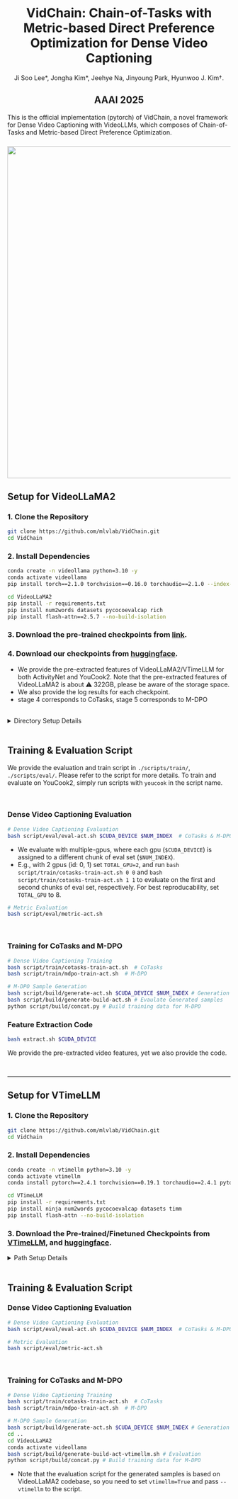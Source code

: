 

<p align="center">
  <h1 align="center">VidChain: Chain-of-Tasks with Metric-based Direct Preference Optimization for Dense Video Captioning</h1>
  
  <p align="center">Ji Soo Lee*, Jongha Kim*, Jeehye Na, Jinyoung Park, Hyunwoo J. Kim†.
  </p>
  <h2 align="center">AAAI 2025</h2>

This is the official implementation (pytorch) of VidChain, a novel framework for Dense Video Captioning with VideoLLMs, which composes of Chain-of-Tasks and Metric-based Direct Preference Optimization.

  <h3 align="center">
  </h3>

</p>

<div align="center">
  <img src="asset/main.png" width="750px" />
</div>

## Setup for VideoLLaMA2
### 1. Clone the Repository

```bash
git clone https://github.com/mlvlab/VidChain.git
cd VidChain
```

### 2. Install Dependencies
```bash
conda create -n videollama python=3.10 -y
conda activate videollama
pip install torch==2.1.0 torchvision==0.16.0 torchaudio==2.1.0 --index-url https://download.pytorch.org/whl/cu121

cd VideoLLaMA2
pip install -r requirements.txt
pip install num2words datasets pycocoevalcap rich
pip install flash-attn==2.5.7 --no-build-isolation

```

### 3. Download the pre-trained checkpoints from [link](https://github.com/DAMO-NLP-SG/VideoLLaMA2?tab=readme-ov-file#earth_americas-model-zoo).

### 4. Download our checkpoints from [huggingface](https://huggingface.co/datasets/simplecloud/VidChain-Data).
- We provide the pre-extracted features of VideoLLaMA2/VTimeLLM for both ActivityNet and YouCook2. Note that the pre-extracted features of VideoLLaMA2 is about ⚠️ 322GB, please be aware of the storage space.
- We also provide the log results for each checkpoint.
- stage 4 corresponds to CoTasks, stage 5 corresponds to M-DPO

<br>
<details>
<summary> Directory Setup Details</summary>

```bash
#====== VidChain Checkpoints ======#
./outputs # Put our VidChain checkpoints here (CoTasks and MDPO)
   └─ finetune_videollama2_activitynet-lora-stage4
       └─ ...
   └─ finetune_videollama2_activitynet-lora-stage5
       └─ ...
   └─ finetune_videollama2_youcook2-lora-stage4
       └─ ...
   └─ finetune_videollama2_youcook2-lora-stage5
       └─ ...


#====== Pretrained Checkpoints ======#
./checkpoints # Put your pretrained checkpoint here
   └─ clip-vit-large-patch14-336
       └─ ...
   └─ Mistral-7B-Instruct-v0.2
       └─ ...
   └─ VideoLLaMA2-7B-16F   
       └─ ...
   └─ VideoLLaMA2-7B-16F-Base   
       └─ ...


#======= Data =======#
./data # Put your data here
   └─ activitynet
       |─ videos # Original videos (option 1)
       |   └─ ...
       |─ videollama2_features # for pre-extracted features (option 2)
       |   └─ ...
       |─ train.json
       |─ val_2.json
       |─ cotasks-train.json # for CoTasks training
       |─ dpo-videollama2    # for M-DPO training
       |   └─ mdpo-train.json

   └─ YouCook2
       |─ videos # Original videos (option 1)
       |   └─ ...
       |─ videollama2_features # for pre-extracted features (option 2)
       |   └─ ...
       |─ train.json
       |─ val.json 
       |─ cotasks-train.json # for CoTasks training
       |─ dpo-videollama2    # for M-DPO training
       |   └─ mdpo-train.json
```
</details>

<br>

## Training & Evaluation Script
We provide the evaluation and train script in `./scripts/train/`, `./scripts/eval/`. Please refer to the script for more details. To train and evaluate on YouCook2, simply run scripts with ``youcook`` in the script name.

<br>

### Dense Video Captioning Evaluation
```bash
# Dense Video Captioning Evaluation
bash script/eval/eval-act.sh $CUDA_DEVICE $NUM_INDEX  # CoTasks & M-DPO
```
- We evaluate with multiple-gpus, where each gpu (`$CUDA_DEVICE`) is assigned to a different chunk of eval set (`$NUM_INDEX`).
- E.g., with 2 gpus (id: 0, 1) set `TOTAL_GPU=2`, and run `bash script/train/cotasks-train-act.sh 0 0` and `bash script/train/cotasks-train-act.sh 1 1` to evaluate on the first and second chunks of eval set, respectively. For best reproducability, set `TOTAL_GPU` to 8.


```bash
# Metric Evaluation
bash script/eval/metric-act.sh
```

<br>

### Training for CoTasks and M-DPO
```bash
# Dense Video Captioning Training
bash script/train/cotasks-train-act.sh  # CoTasks 
bash script/train/mdpo-train-act.sh  # M-DPO
```

```bash
# M-DPO Sample Generation
bash script/build/generate-act.sh $CUDA_DEVICE $NUM_INDEX # Generation
bash script/build/generate-build-act.sh # Evaulate Generated samples
python script/build/concat.py # Build training data for M-DPO
```


### Feature Extraction Code
``` bash
bash extract.sh $CUDA_DEVICE
```
We provide the pre-extracted video features, yet we also provide the code.

<br>

---
## Setup for VTimeLLM

### 1. Clone the Repository
```bash
git clone https://github.com/mlvlab/VidChain.git
cd VidChain
```

### 2. Install Dependencies
```bash
conda create -n vtimellm python=3.10 -y
conda activate vtimellm
conda install pytorch==2.4.1 torchvision==0.19.1 torchaudio==2.4.1 pytorch-cuda=12.1 -c pytorch -c nvidia -y

cd VTimeLLM
pip install -r requirements.txt
pip install ninja num2words pycocoevalcap datasets timm
pip install flash-attn --no-build-isolation
```

### 3. Download the Pre-trained/Finetuned Checkpoints from [VTimeLLM](https://cloud.tsinghua.edu.cn/d/6db5d02883124826aa6f/?p=%2F&mode=list), and [huggingface](https://huggingface.co/datasets/simplecloud/VidChain-Data).

<details>
<summary>Path Setup Details</summary>

```bash
#====== VidChain Checkpoints ======#
./outputs # Put our VidChain checkpoints here (CoTasks and MDPO)
   └─ vtimellm_vicuna-v1-5-7b-activitynet-stage4
       └─ ...
   └─ vtimellm_vicuna-v1-5-7b-activitynet-stage5
       └─ ...
   └─ vtimellm-vicuna-v1-5-7b-youcook-stage4
       └─ ...
   └─ vtimellm-vicuna-v1-5-7b-youcook-stage5
       └─ ...


#====== Pretrained Checkpoints ======#
./checkpoints # Put your pretrained checkpoint here
   └─ vtimellm
       └─ vicuna-7b-v1.5
            └─ ...   
       └─ vtimellm-vicuna-v1-5-7b-stage1
            └─ ...   
       └─ vtimellm-vicuna-v1-5-7b-stage2
            └─ ...   
       └─ vtimellm-vicuna-v1-5-7b-stage3
            └─ ...   
       └─ ViT-L-14.pt

#====== Data  ======#
./data # Put your data here
   └─ activitynet
       |─ videos # Original videos (option 1)
       |   └─ ...
       |─ clipvitl14-vtimellm.pth # for pre-extracted features (option 2)
       |─ train.json
       |─ val_2.json
       |─ cotasks-train.json # for CoTasks training
       |─ dpo-vtimellm       # for M-DPO training
       |   └─ mdpo-train.json

   └─ YouCook2
       |─ videos # Original videos (option 1)
       |   └─ ...
       |─ clipvitl14-vtimellm.pth # for pre-extracted features (option 2)
       |─ train.json
       |─ val.json
       |─ cotasks-train.json # for CoTasks training
       |─ dpo-vtimellm       # for M-DPO training
       |   └─ mdpo-train.json
```
</details>

<br>

## Training & Evaluation Script

### Dense Video Captioning Evaluation
```bash
# Dense Video Captioning Evaluation
bash script/eval/eval-act.sh $CUDA_DEVICE $NUM_INDEX  # CoTasks & M-DPO
```


```bash
# Metric Evaluation
bash script/eval/metric-act.sh
```

<br>

### Training for CoTasks and M-DPO
```bash
# Dense Video Captioning Training
bash script/train/cotasks-train-act.sh  # CoTasks 
bash script/train/mdpo-train-act.sh  # M-DPO
```

```bash
# M-DPO Sample Generation
bash script/build/generate-act.sh $CUDA_DEVICE $NUM_INDEX # Generation
cd ..
cd VideoLLaMA2
conda activate videollama
bash script/build/generate-build-act-vtimellm.sh # Evaluation 
python script/build/concat.py # Build training data for M-DPO
```
- Note that the evaluation script for the generated samples is based on VideoLLaMA2 codebase, so you need to set `vtimellm=True` and pass `--vtimellm` to the script.